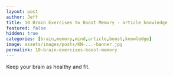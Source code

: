 ```yaml
---
layout: post
author: Jeff
title: 10 Brain Exercises to Boost Memory - article knowledge
featured: false
hidden: true
categories: [brain,memory,mind,article,boost,knowledge]
image: assets/images/posts/KN-...-banner.jpg
permalink: 10-brain-exercises-boost-memory
---
```

Keep your brain as healthy and fit.
